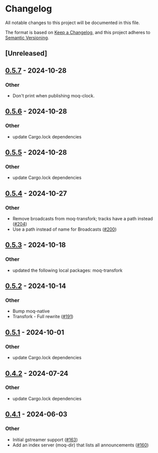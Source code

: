 # Changelog
All notable changes to this project will be documented in this file.

The format is based on [Keep a Changelog](https://keepachangelog.com/en/1.0.0/),
and this project adheres to [Semantic Versioning](https://semver.org/spec/v2.0.0.html).

## [Unreleased]

## [0.5.7](https://github.com/kixelated/moq-rs/compare/moq-clock-v0.5.6...moq-clock-v0.5.7) - 2024-10-28

### Other

- Don't print when publishing moq-clock.

## [0.5.6](https://github.com/kixelated/moq-rs/compare/moq-clock-v0.5.5...moq-clock-v0.5.6) - 2024-10-28

### Other

- update Cargo.lock dependencies

## [0.5.5](https://github.com/kixelated/moq-rs/compare/moq-clock-v0.5.4...moq-clock-v0.5.5) - 2024-10-28

### Other

- update Cargo.lock dependencies

## [0.5.4](https://github.com/kixelated/moq-rs/compare/moq-clock-v0.5.3...moq-clock-v0.5.4) - 2024-10-27

### Other

- Remove broadcasts from moq-transfork; tracks have a path instead ([#204](https://github.com/kixelated/moq-rs/pull/204))
- Use a path instead of name for Broadcasts ([#200](https://github.com/kixelated/moq-rs/pull/200))

## [0.5.3](https://github.com/kixelated/moq-rs/compare/moq-clock-v0.5.2...moq-clock-v0.5.3) - 2024-10-18

### Other

- updated the following local packages: moq-transfork

## [0.5.2](https://github.com/kixelated/moq-rs/compare/moq-clock-v0.5.1...moq-clock-v0.5.2) - 2024-10-14

### Other

- Bump moq-native
- Transfork - Full rewrite  ([#191](https://github.com/kixelated/moq-rs/pull/191))

## [0.5.1](https://github.com/kixelated/moq-rs/compare/moq-clock-v0.5.0...moq-clock-v0.5.1) - 2024-10-01

### Other

- update Cargo.lock dependencies

## [0.4.2](https://github.com/kixelated/moq-rs/compare/moq-clock-v0.4.1...moq-clock-v0.4.2) - 2024-07-24

### Other
- update Cargo.lock dependencies

## [0.4.1](https://github.com/kixelated/moq-rs/compare/moq-clock-v0.4.0...moq-clock-v0.4.1) - 2024-06-03

### Other
- Initial gstreamer support ([#163](https://github.com/kixelated/moq-rs/pull/163))
- Add an index server (moq-dir) that lists all announcements ([#160](https://github.com/kixelated/moq-rs/pull/160))
